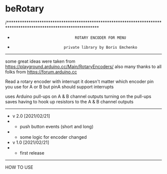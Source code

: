 # beRotary
/******************************************************************************************************************
 *                                 ROTARY ENCODER FOR MENU
 *                            private library by Boris Emchenko
 * ****************************************************************************************************************
   some great ideas were taken from https://playground.arduino.cc/Main/RotaryEncoders/
   also many thanks to all folks from https://forum.arduino.cc
   
   Read a rotary encoder with interrupt
   it doesn't matter which encoder pin you use for A or B
   but pinA should support interrupts

   uses Arduino pull-ups on A & B channel outputs
   turning on the pull-ups saves having to hook up resistors
   to the A & B channel outputs
 * ****************************************************************************************************************
 * v 2.0 [2021/02/21]
 *  - push button events (short and long)
 *  - some logic for encoder changed
 * v 1.0 [2021/02/21]
 *  - first release
 * ****************************************************************************************************************
 
 HOW TO USE
 
 